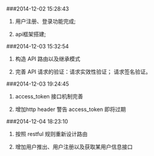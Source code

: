 ###2014-12-02 15:28:43

1. 用户注册、登录功能完成;

2. api框架搭建;

###2014-12-03 15:32:54

1. 构造 API 路由以及继承模式

2. 完善 API 请求的验证：请求实效性验证； 请求签名验证。

###2014-12-03 19:24:45

1. access_token 接口机制完善

2. 增加http header 警告 access_token 即将过期

###2014-12-04 18:23:10 

1. 按照 restful 规则重新设计路由

2. 增加用户推出、用户注册以及获取某用户信息接口
